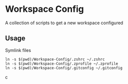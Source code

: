 # Workspace Config
A collection of scripts to get a new workspace configured

## Usage
Symlink files
```
ln -s $(pwd)/Workspace-Config/.zshrc ~/.zshrc
ln -s $(pwd)/Workspace-Config/.zprofile ~/.zprofile
ln -s $(pwd)/Workspace-Config/.gitconfig ~/.gitconfig
```
c
